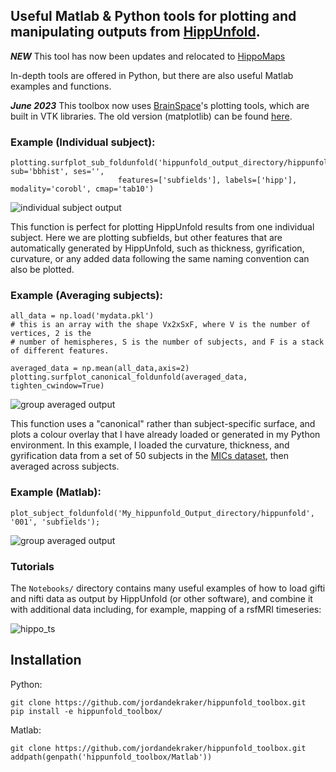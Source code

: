 ## Useful Matlab & Python tools for plotting and manipulating outputs from [HippUnfold](https://github.com/khanlab/hippunfold).

***NEW*** This tool has now been updates and relocated to [HippoMaps](https://github.com/MICA-MNI/hippomaps)

In-depth tools are offered in Python, but there are also useful Matlab examples and functions.

***June 2023*** This toolbox now uses [BrainSpace](https://github.com/MICA-MNI/BrainSpace)'s plotting tools, which are built in VTK libraries. The old version (matplotlib) can be found [here](https://github.com/jordandekraker/hippunfold_toolbox/tree/matplotlib).

### Example (Individual subject):
```
plotting.surfplot_sub_foldunfold('hippunfold_output_directory/hippunfold', sub='bbhist', ses='',
                        features=['subfields'], labels=['hipp'], modality='corobl', cmap='tab10')
```
![individual subject output](docs/images/subject_foldunfold_subfields.png)

This function is perfect for plotting HippUnfold results from one individual subject. Here we are plotting subfields, but other features that are automatically generated by HippUnfold, such as thickness, gyrification, curvature, or any added data following the same naming convention can also be plotted.

### Example (Averaging subjects):
```
all_data = np.load('mydata.pkl')
# this is an array with the shape Vx2xSxF, where V is the number of vertices, 2 is the
# number of hemispheres, S is the number of subjects, and F is a stack of different features.

averaged_data = np.mean(all_data,axis=2)
plotting.surfplot_canonical_foldunfold(averaged_data, tighten_cwindow=True)
```
![group averaged output](docs/images/average_foldunfold_features.png)

This function uses a "canonical" rather than subject-specific surface, and plots a colour overlay that I have already loaded or generated in my Python environment. In this example, I loaded the curvature, thickness, and gyrification data from a set of 50 subjects in the [MICs dataset](https://osf.io/j532r/), then averaged across subjects. 

### Example (Matlab):
```
plot_subject_foldunfold('My_hippunfold_Output_directory/hippunfold', '001', 'subfields');
```
![group averaged output](docs/images/Matlab_foldunfold_subfields.png)


### Tutorials
The `Notebooks/` directory contains many useful examples of how to load gifti and nifti data as output by HippUnfold (or other software), and combine it with additional data including, for example, mapping of a rsfMRI timeseries:

![hippo_ts](docs/images/Hippo_ts.gif)

## Installation

Python:

```
git clone https://github.com/jordandekraker/hippunfold_toolbox.git
pip install -e hippunfold_toolbox/
```

Matlab:

```
git clone https://github.com/jordandekraker/hippunfold_toolbox.git
addpath(genpath('hippunfold_toolbox/Matlab'))
```




